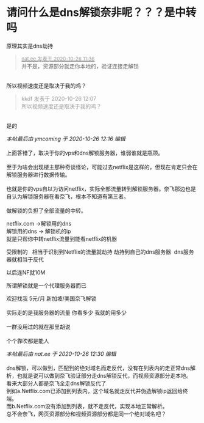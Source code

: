 # 请问什么是dns解锁奈非呢？？？是中转吗


原理其实是dns劫持

<div class="quote"><blockquote><font size="2"><a href="https://www.hostloc.com/forum.php?mod=redirect&amp;goto=findpost&amp;pid=9353237&amp;ptid=758515" target="_blank"><font color="#999999">nat.ee 发表于 2020-10-26 11:36</font></a></font><br />
并不是，资源部分就走你本地的，验证连接走解锁</blockquote></div><br />
所以视频速度还是取决于我的鸡？

<div class="quote"><blockquote><font color="#999999">kkdf 发表于 2020-10-26 12:07</font><br />
<font color="#999999">所以视频速度还是取决于我的鸡？</font></blockquote></div><br />
是的

<i class="pstatus"> 本帖最后由 ymcoming 于 2020-10-26 12:16 编辑 </i><br />
<br />
上面答错了，取决于你的vps和dns解锁服务器，谁弱谁就是瓶颈。<br />
<br />
至于为啥会出现楼主那种奇谈怪论，可能过去netflix是这样的，但现在肯定只会在解锁服务器进行数据传输。<br />
<br />
也就是你的vps自以为访问netflix，实际全部流量转到解锁服务器。奈飞那边也是自认为解锁服务器在看奈飞，根本不知道有第三者。<br />
<br />
做解锁的负担了全部流量的中转。

netflix.com -&gt;解锁用的dns<br />
解锁用的dns -&gt; 解锁机的ip<br />
就是只帮你中转netflix流量到能看netflix的机器

受限制的&nbsp; &nbsp;相当于识别到Netflix的流量就劫持 劫持到自己的dns服务器&nbsp;&nbsp;dns服务器就相当于反代<img id="aimg_e8Za2" onclick="zoom(this, this.src, 0, 0, 0)" class="zoom" src="https://cdn.jsdelivr.net/gh/hishis/forum-master/public/images/patch.gif" onmouseover="img_onmouseoverfunc(this)" onload="thumbImg(this)" border="0" alt="" />

以后连NF就10M

所谓解锁就是一个代理服务器而已

欢迎找我 5元/月 新加坡/美国奈飞解锁<br />
<br />
实际走的是我服务器的流量 你看多少 我就的用多少<br />
<br />
一群没用过的就在那里胡说<br />
<br />
个个靠吹都是能人 

<i class="pstatus"> 本帖最后由 nat.ee 于 2020-10-26 12:30 编辑 </i><br />
<br />
dns解锁，可以做到，匹配到的绝对域名而走反代，没有在列表内的走正常dns解析，也就是说可以做到奈飞验证部分走dns解锁反代，而视频资源部分走本地。<br />
看来大部分人都是奈飞全走dns解锁反代了<br />
例如a.Netflix.com已添加到列表内，这个域名就走反代并伪造解锁ip返回给终端。<br />
而b.Netflix.com没有添加到列表，就不走反代，实现本地正常解析。<br />
总不会奈飞，网页资源部分和视频资源部分都是同一个绝对域名吧？<br />

